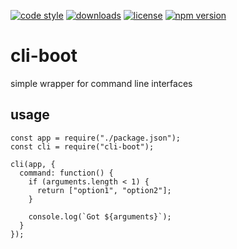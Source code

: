 [![code style](https://img.shields.io/badge/code_style-classic-blue.svg)](http://diogoeichert.github.io/eslint-config-classic)
[![downloads](https://img.shields.io/npm/dt/cli-boot.svg)](https://www.npmjs.com/package/cli-boot)
[![license](https://img.shields.io/github/license/diogoeichert/cli-boot.svg)](LICENSE)
[![npm version](https://img.shields.io/npm/v/cli-boot.svg)](https://www.npmjs.com/package/cli-boot)

# cli-boot
simple wrapper for command line interfaces

## usage
```
const app = require("./package.json");
const cli = require("cli-boot");

cli(app, {
  command: function() {
    if (arguments.length < 1) {
      return ["option1", "option2"];
    }

    console.log(`Got ${arguments}`);
  }
});
```
